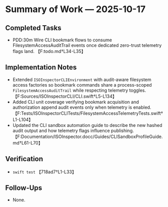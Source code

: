 # Summary of Work — 2025-10-17

## Completed Tasks

- PDD:30m Wire CLI bookmark flows to consume FilesystemAccessAuditTrail events once dedicated zero-trust telemetry flags
  land. 【F:todo.md†L34-L35】

## Implementation Notes

- Extended `ISOInspectorCLIEnvironment` with audit-aware filesystem access factories so bookmark commands share a process-scoped `FilesystemAccessAuditTrail` while respecting telemetry toggles. 【F:Sources/ISOInspectorCLI/CLI.swift†L5-L134】
- Added CLI unit coverage verifying bookmark acquisition and authorization append audit events only when telemetry is
  enabled. 【F:Tests/ISOInspectorCLITests/FilesystemAccessTelemetryTests.swift†L1-L104】
- Updated the CLI sandbox automation guide to describe the new hashed audit output and how telemetry flags influence
  publishing. 【F:Documentation/ISOInspector.docc/Guides/CLISandboxProfileGuide.md†L61-L70】

## Verification

- `swift test` 【718ad7†L1-L33】

## Follow-Ups

- None.
